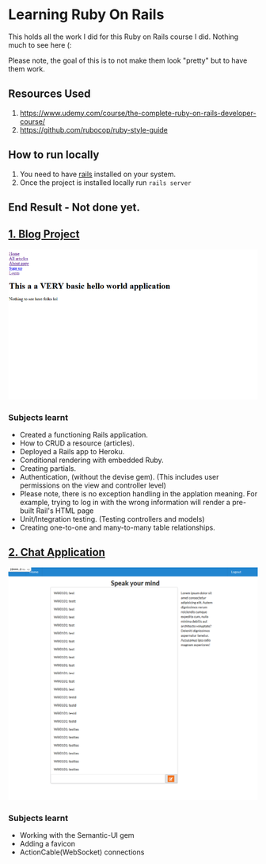 # Learning Ruby On Rails

This holds all the work I did for this Ruby on Rails course I did. Nothing much to see here (:

Please note, the goal of this is to not make them look "pretty" but to have them work.

## Resources Used

1. https://www.udemy.com/course/the-complete-ruby-on-rails-developer-course/
2. https://github.com/rubocop/ruby-style-guide

## How to run locally

1. You need to have [rails](https://rubyonrails.org/) installed on your system.
2. Once the project is installed locally run `rails server`

## End Result - Not done yet.

## [1. Blog Project](https://wb-hello-world-blog.herokuapp.com/)

![The blog application home page](./images/blog.png)

### Subjects learnt

- Created a functioning Rails application.
- How to CRUD a resource (articles).
- Deployed a Rails app to Heroku.
- Conditional rendering with embedded Ruby.
- Creating partials.
- Authentication, (without the devise gem). (This includes user permissions on the view and controller level)
- Please note, there is no exception handling in the applation meaning. For example, trying to log in with the wrong information will render a pre-built Rail's HTML page
- Unit/Integration testing. (Testing controllers and models)
- Creating one-to-one and many-to-many table relationships.

## [2. Chat Application](https://wb-chat-app.herokuapp.com/)

![The chat application](./images/chat.png)

### Subjects learnt

- Working with the Semantic-UI gem
- Adding a favicon
- ActionCable(WebSocket) connections
